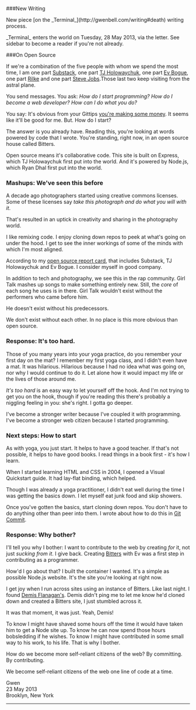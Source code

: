 ###New Writing

<p class="lead">New piece [on the _Terminal_](http://gwenbell.com/writing#death) writing process.</p> _Terminal_ enters the world on Tuesday, 28 May 2013, via the letter. See sidebar to become a reader if you're not already. 

###On Open Source

If we're a combination of the five people with whom we spend the most time, I am one part <a href="http://substack.net/">Substack</a>, one part <a href="http://tjholowaychuk.com/">TJ Holowaychuk</a>, one part <a href="http://evbogue.com/">Ev Bogue</a>, one part <a href="https://duckduckgo.com/?q=rilke">Rilke</a> and one part <a href="https://duckduckgo.com/?q=steve+jobs">Steve Jobs</a>.Those last two keep visiting from the astral plane.

You send messages. You ask: _How do I start programming? How do I become a web developer? How can I do what you do?_ 

You say: It's obvious from your Gittips [you're making some money](https://www.gittip.com/gwenbell/). It seems like it'll be good for me. But. How do I start?

The answer is you already have. Reading this, you're looking at words powered by code that I wrote. You're standing, right now, in an open source house called Bitters.

Open source means it's collaborative code. This site is built on Express, which TJ Holowaychuk first put into the world. And it's powered by Node.js, which Ryan Dhal first put into the world.

<h3>Mashups: We've seen this before</h3>

A decade ago photographers started using creative commons licenses. Some of these licenses say _take this photograph and do what you will with it_.

That's resulted in an uptick in creativity and sharing in the photography world.

I like remixing code. I enjoy cloning down repos to peek at what's going on under the hood. I get to see the inner workings of some of the minds with which I'm most aligned.

According to my [open source report card](http://osrc.dfm.io/gwenbell), that includes Substack, TJ Holowaychuk and Ev Bogue. I consider myself in good company.

In addition to tech and photography, we see this in the rap community. Girl Talk mashes up songs to make something entirely new. Still, the _core_ of each song he uses is in there. Girl Talk wouldn't exist without the performers who came before him.

He doesn't exist without his predecessors. 

We don't exist without each other. In no place is this more obvious than open source.

<h3>Response: It's too hard.</h3>

Those of you many years into your yoga practice, do you remember your first day on the mat? I remember my first yoga class, and I didn't even have a mat. It was hilarious. Hilarious because I had no idea what was going on, nor why I would continue to do it. Let alone how it would impact my life or the lives of those around me.

_It's too hard_ is an easy way to let yourself off the hook. And I'm not trying to get you on the hook, though if you're reading this there's probably a niggling feeling in you: she's right. I gotta go deeper. 

I've become a stronger writer because I've coupled it with programming. I've become a stronger web citizen because I started programming.

<h3>Next steps: How to start</h3>

As with yoga, you just start. It helps to have a good teacher. If that's not possible, it helps to have good books. I read things in a book first - it's how I learn.

When I started learning HTML and CSS in 2004, I opened a Visual Quickstart guide. It had lay-flat binding, which helped.

Though I was already a yoga practitioner, I didn't eat well during the time I was getting the basics down. I let myself eat junk food and skip showers.

Once you've gotten the basics, start cloning down repos. You don't have to do anything other than peer into them. I wrote about how to do this in [Git Commit](http://git.gwenbell.com).

<h3>Response: Why bother?</h3>

I'll tell you why I bother: I want to contribute to the web by creating _for_ it, not just _sucking from it_. I give back. Creating [Bitters](http://bitters.gwenbell.com) with Ev was a first step in contributing as a programmer. 

How'd I go about that? I built the container I wanted. It's a simple as possible Node.js website. It's the site you're looking at right now.

I get joy when I run across sites using an instance of Bitters. Like last night. I found [Demis Flanagan's](http://www.demisflanagan.linkpc.net/). Demis didn't ping me to let me know he'd cloned down and created a Bitters site, I just stumbled across it.

It was that moment, it was just. Yeah, Demis!

To know I might have shaved some hours off the time it would have taken him to get a Node site up. To know he can now spend those hours bobsledding if he wishes. To know I might have contributed in some small way to his work, to his life. That is why I bother.

How do we become more self-reliant citizens of the web? By committing. By contributing. 

We become self-reliant citizens of the web one line of code at a time.

Gwen <br />
23 May 2013 <br />
Brooklyn, New York <br />

<hr />